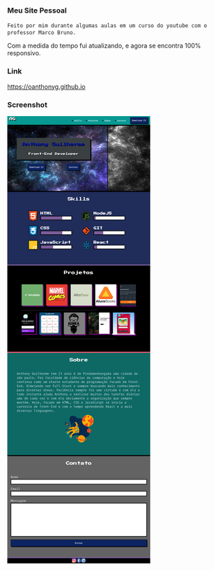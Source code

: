 ### Meu Site Pessoal
    Feito por mim durante algumas aulas em um curso do youtube com o professor Marco Bruno.
    
Com a medida do tempo fui atualizando, e agora se encontra 100% responsivo.

### Link
https://oanthonyg.github.io

### Screenshot

![](FireShot%20Capture%20-%20Anthony%20Guilherme.png)
